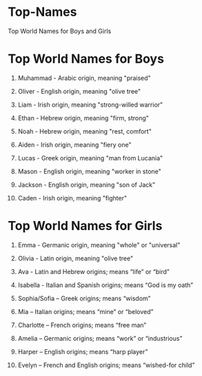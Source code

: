 # Top-Names
Top World Names for Boys and Girls


# Top World Names for Boys

1. Muhammad - Arabic origin, meaning "praised"

2. Oliver - English origin, meaning "olive tree"

3. Liam - Irish origin, meaning "strong-willed warrior"

4. Ethan - Hebrew origin, meaning "firm, strong"

5. Noah - Hebrew origin, meaning "rest, comfort"

6. Aiden - Irish origin, meaning "fiery one"

7. Lucas - Greek origin, meaning "man from Lucania"

8. Mason - English origin, meaning "worker in stone"

9. Jackson - English origin, meaning "son of Jack"

10. Caden - Irish origin, meaning "fighter"

# Top World Names for Girls

1. Emma - Germanic origin, meaning "whole" or "universal"

2. Olivia - Latin origin, meaning "olive tree"

3. Ava - Latin and Hebrew origins; means “life” or “bird”

4. Isabella - Italian and Spanish origins; means “God is my oath”

5. Sophia/Sofia – Greek origins; means “wisdom”

6. Mia – Italian origins; means “mine” or “beloved”

7. Charlotte – French origins; means “free man”

8. Amelia – Germanic origins; means “work” or “industrious”

9. Harper – English origins; means “harp player”

10. Evelyn – French and English origins; means “wished-for child”
